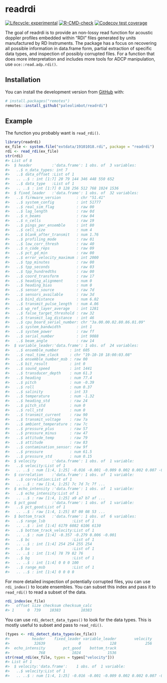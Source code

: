 
<!-- README.md is generated from README.Rmd. Please edit that file -->

# readrdi

<!-- badges: start -->

[![Lifecycle:
experimental](https://img.shields.io/badge/lifecycle-experimental-orange.svg)](https://lifecycle.r-lib.org/articles/stages.html#experimental)
[![R-CMD-check](https://github.com/paleolimbot/readrdi/workflows/R-CMD-check/badge.svg)](https://github.com/paleolimbot/readrdi/actions)
[![Codecov test
coverage](https://codecov.io/gh/paleolimbot/readrdi/branch/master/graph/badge.svg)](https://codecov.io/gh/paleolimbot/readrdi?branch=master)
<!-- badges: end -->

The goal of readrdi is to provide an non-lossy read function for
acoustic doppler profiles embedded within “RDI” files generated by units
manufactured by RD Instruments. The package has a focus on recovering
all possible information in data.frame form, partial extraction of
specific data types, and inspection of possibly corrupted files. For a
function that does more interpretation and includes more tools for ADCP
manipulation, use `oce::read.adp.rdi()`.

## Installation

You can install the development version from
[GitHub](https://github.com/) with:

``` r
# install.packages("remotes")
remotes::install_github("paleolimbot/readrdi")
```

## Example

The function you probably want is `read_rdi()`.

``` r
library(readrdi)
ex_file <- system.file("extdata/19101018.rdi", package = "readrdi")
rdi <- read_rdi(ex_file)
str(rdi)
#> List of 8
#>  $ header         :'data.frame': 1 obs. of  3 variables:
#>   ..$ n_data_types: int 7
#>   ..$ data_offset :List of 1
#>   .. ..$ : int [1:7] 20 79 144 346 448 550 652
#>   ..$ data_type   :List of 1
#>   .. ..$ : int [1:7] 0 128 256 512 768 1024 1536
#>  $ fixed_leader   :'data.frame': 1 obs. of  32 variables:
#>   ..$ firmware_version       : chr "51.41"
#>   ..$ system_config          : int 51777
#>   ..$ real_sim_flag          : raw 00
#>   ..$ lag_length             : raw 0d
#>   ..$ n_beams                : raw 04
#>   ..$ n_cells                : raw 19
#>   ..$ pings_per_ensemble     : int 80
#>   ..$ cell_size              : num 4
#>   ..$ blank_after_transmit   : num 1.76
#>   ..$ profiling_mode         : raw 01
#>   ..$ low_corr_thresh        : raw 40
#>   ..$ n_code_reps            : raw 09
#>   ..$ pct_gd_min             : raw 00
#>   ..$ error_velocity_maximum : int 2000
#>   ..$ tpp_minutes            : raw 00
#>   ..$ tpp_seconds            : raw 03
#>   ..$ tpp_hundredths         : raw 00
#>   ..$ coord_transform        : raw 17
#>   ..$ heading_alignment      : num 0
#>   ..$ heading_bias           : num 0
#>   ..$ sensor_source          : raw 7d
#>   ..$ sensors_available      : raw 3d
#>   ..$ bin1_distance          : num 6.02
#>   ..$ transmit_pulse_length  : num 4.06
#>   ..$ wp_ref_layer_average   : int 1281
#>   ..$ false_target_threshold : raw 32
#>   ..$ transmit_lag_distance  : int 46
#>   ..$ cpu_board_serial_number: chr "3a.00.00.02.80.86.01.09"
#>   ..$ system_bandwidth       : int 1
#>   ..$ system_power           : raw ff
#>   ..$ serial_number          : int 9088
#>   ..$ beam_angle             : raw 14
#>  $ variable_leader:'data.frame': 1 obs. of  24 variables:
#>   ..$ ensemble_number     : int 605
#>   ..$ real_time_clock     : chr "19-10-10 18:00:03.08"
#>   ..$ ensemble_number_msb : raw 00
#>   ..$ bit_result          : int 0
#>   ..$ sound_speed         : int 1441
#>   ..$ transducer_depth    : num 61.3
#>   ..$ heading             : num 77.4
#>   ..$ pitch               : num -0.39
#>   ..$ roll                : num 0.37
#>   ..$ salinity            : int 33
#>   ..$ temperature         : num -1.32
#>   ..$ heading_std         : raw 24
#>   ..$ pitch_std           : num 0
#>   ..$ roll_std            : num 0
#>   ..$ transmit_current    : raw 90
#>   ..$ transmit_voltage    : raw 7a
#>   ..$ ambient_temperature : raw 7c
#>   ..$ pressure_plus       : raw 57
#>   ..$ pressure_minus      : raw 47
#>   ..$ attitude_temp       : raw 79
#>   ..$ attitude            : raw 83
#>   ..$ contamination_sensor: raw 9f
#>   ..$ pressure            : num 61.5
#>   ..$ pressure_std        : num 0.15
#>  $ velocity       :'data.frame': 1 obs. of  1 variable:
#>   ..$ velocity:List of 1
#>   .. ..$ : num [1:4, 1:25] -0.016 -0.001 -0.009 0.002 0.002 0.007 -0.007 -0.002 -0.023 0.046 ...
#>  $ correlation    :'data.frame': 1 obs. of  1 variable:
#>   ..$ correlation:List of 1
#>   .. ..$ : raw [1:4, 1:25] 7c 7d 7c 7f ...
#>  $ echo_intensity :'data.frame': 1 obs. of  1 variable:
#>   ..$ echo_intensity:List of 1
#>   .. ..$ : raw [1:4, 1:25] a9 a7 b7 af ...
#>  $ pct_good       :'data.frame': 1 obs. of  1 variable:
#>   ..$ pct_good:List of 1
#>   .. ..$ : raw [1:4, 1:25] 07 00 08 53 ...
#>  $ bottom_track   :'data.frame': 1 obs. of  6 variables:
#>   ..$ range_lsb            :List of 1
#>   .. ..$ : int [1:4] 6179 6082 6106 6130
#>   ..$ bottom_track_velocity:List of 1
#>   .. ..$ : num [1:4] -0.357 -0.279 0.006 -0.001
#>   ..$ bc                   :List of 1
#>   .. ..$ : int [1:4] 254 254 255 254
#>   ..$ ba                   :List of 1
#>   .. ..$ : int [1:4] 78 79 82 76
#>   ..$ bg                   :List of 1
#>   .. ..$ : int [1:4] 0 0 0 100
#>   ..$ range_msb            :List of 1
#>   .. ..$ : int [1:4] 0 0 0 0
```

For more detailed inspection of potentially corrupted files, you can use
`rdi_index()` to locate ensembles. You can subset this index and pass it
to `read_rdi()` to read a subset of the data.

``` r
rdi_index(ex_file)
#>   offset size checksum checksum_calc
#> 1      0  739    10383         10383
```

You can use `rdi_detect_data_types()` to look for the data types. This
is mostly useful to subset and pass to `read_rdi()`.

``` r
(types <- rdi_detect_data_types(ex_file))
#>          header    fixed_leader variable_leader        velocity     correlation 
#>           32639               0             128             256             512 
#>  echo_intensity        pct_good    bottom_track 
#>             768            1024            1536
str(read_rdi(ex_file, types = types["velocity"]))
#> List of 1
#>  $ velocity:'data.frame':    1 obs. of  1 variable:
#>   ..$ velocity:List of 1
#>   .. ..$ : num [1:4, 1:25] -0.016 -0.001 -0.009 0.002 0.002 0.007 -0.007 -0.002 -0.023 0.046 ...
```
